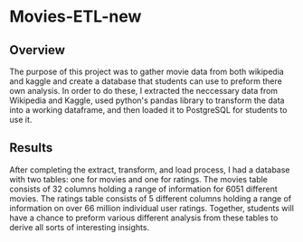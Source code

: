 # Movies-ETL-new

## Overview 
The purpose of this project was to gather movie data from both wikipedia and kaggle and create a database that students can use to preform there own analysis. In order to do these, I extracted the neccessary data from Wikipedia and Kaggle, used python's pandas library to transform the data into a working dataframe, and then loaded it to PostgreSQL for students to use it.

## Results
After completing the extract, transform, and load process, I had a database with two tables: one for movies and one for ratings. The movies table consists of 32 columns holding a range of information for 6051 different movies.  The ratings table consists of 5 different columns holding a range of information on over 66 million individual user ratings. Together, students will have a chance to preform various different analysis from these tables to derive all sorts of interesting insights.
